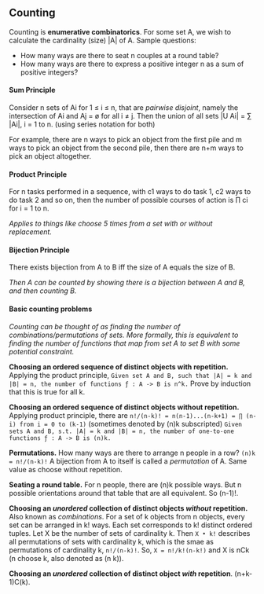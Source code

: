 ## Counting
Counting is **enumerative combinatorics**. For some set A, we wish to calculate the cardinality (size) |A| of A. Sample questions:
- How many ways are there to seat n couples at a round table?
- How many ways are there to express a positive integer n as a sum of positive integers?

#### Sum Principle
Consider n sets of Ai for 1 ≤ i ≤ n, that are *pairwise disjoint*, namely the intersection of Ai and Aj = ø for all i ≠ j. Then the union of all sets |U Ai| = ∑ |Ai|, i = 1 to n. (using series notation for both)

For example, there are n ways to pick an object from the first pile and m ways to pick an object from the second pile, then there are n+m ways to pick an object altogether. 

#### Product Principle
For n tasks performed in a sequence, with c1 ways to do task 1, c2 ways to do task 2 and so on, then the number of possible courses of action is ∏ ci for i = 1 to n.

*Applies to things like choose 5 times from a set with or without replacement.*

#### Bijection Principle
There exists bijection from A to B iff the size of A equals the size of B. 

*Then A can be counted by showing there is a bijection between A and B, and then counting B.*

#### Basic counting problems
*Counting can be thought of as finding the number of combinations/permutations of sets. More formally, this is equivalent to finding the number of functions that map from set A to set B with some potential constraint.*

**Choosing an ordered sequence of distinct objects with repetition.** Applying the product principle, `Given set A and B, such that |A| = k and |B| = n, the number of functions ƒ : A -> B is n^k.` Prove by induction that this is true for all k.

**Choosing an ordered sequence of distinct objects without repetition.** Applying product principle, there are `n!/(n-k)! = n(n-1)...(n-k+1) = ∏ (n-i) from i = 0 to (k-1)` (sometimes denoted by (n)k subscripted) `Given sets A and B, s.t. |A| = k and |B| = n, the number of one-to-one functions ƒ : A -> B is (n)k.`

**Permutations.** How many ways are there to arrange n people in a row? `(n)k = n!/(n-k)!` A bijection from A to itself is called a *permutation* of A. Same value as choose without repetition. 

**Seating a round table.** For n people, there are (n)k possible ways. But n possible orientations around that table that are all equivalent. So (n-1)!.

**Choosing an *unordered* collection of distinct objects *without* repetition.** Also known as *combinations*. For a set of k objects from n objects, every set can be arranged in k! ways. Each set corresponds to k! distinct ordered tuples. Let X be the number of sets of cardinality k. Then `X • k!` describes all permutations of sets with cardinality k, which is the smae as permutations of cardinality k, `n!/(n-k)!`. So, `X = n!/k!(n-k!)` and X is nCk (n choose k, also denoted as (n k)).

**Choosing an *unordered* collection of distinct object *with* repetition**. (n+k-1)C(k).
